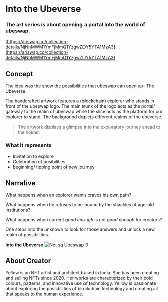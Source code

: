 # Into the Ubeverse


### The art series is about opening a portal into the world of ubeswap.

[https://ariswap.co/collection-details/NjNhMWM1YmFjMmQ1YzgwZDY5YTA1MzA3](https://ariswap.co/collection-details/NjNhMWM1YmFjMmQ1YzgwZDY5YTA1MzA3)


## Concept

The idea was the show the possibilities that ubeswap can open up- The Ubeverse.

The handcrafted artwork features a (blockchain) explorer who stands in front of the ubeswap logo. The main trunk of the logo acts as the portal/ gateway to the realm of ubeswap while the slice acts as the platform for our explorer to stand. The background depicts different realms of the ubeverse.

> The artwork displays a glimpse into the exploratory journey ahead to the holder.
> 

### What it represents

- Invitation to explore
- Celebration of posibilities
- beginning/ tipping point of new journey


## Narrative

What happens when an explorer wants craves his own path? 

What happens when he refuses to be bound by the shackles of age-old institutions?

What happens when current *good enough* is not *good enough* for creators?

One steps into the unknown to look for those answers and unlock a new realm of possibilities. 

**Into the Ubeverse**
![Not sq Ubeswap 0](https://user-images.githubusercontent.com/109195419/208700545-2d866991-3354-4715-937b-efd790ee1854.gif)



## About Creator

Yellow is an NFT artist and architect based in India. She has been creating and selling NFTs since 2020. Her works are characterized by their bold colours, patterns, and innovative use of technology. Yellow is passionate about exploring the possibilities of blockchain technology and creating art that speaks to the human experience.
